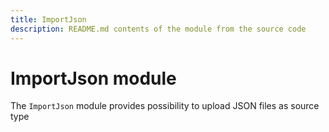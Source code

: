 ```yaml
---
title: ImportJson
description: README.md contents of the module from the source code
---
```


# ImportJson module

The `ImportJson` module provides possibility to upload JSON files as source type
